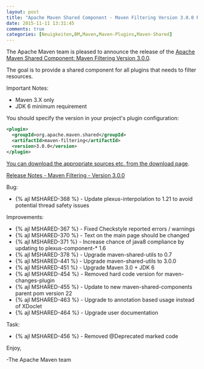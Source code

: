 ```yaml
---
layout: post
title: "Apache Maven Shared Component - Maven Filtering Version 3.0.0 Released"
date: 2015-11-11 13:31:45
comments: true
categories: [Neuigkeiten,BM,Maven,Maven-Plugins,Maven-Shared]
---
```

The Apache Maven team is pleased to announce the release of the 
[Apache Maven Shared Component: Maven Filtering Version 3.0.0](http://maven.apache.org/shared/maven-filtering/).

The goal is to provide a shared component for all plugins that needs to filter
resources.

Important Notes:

 * Maven 3.X only
 * JDK 6 minimum requirement

You should specify the version in your project's plugin configuration:

``` xml
<plugin>
  <groupId>org.apache.maven.shared</groupId>
  <artifactId>maven-filtering</artifactId>
  <version>3.0.0</version>
</plugin>
```

[You can download the appropriate sources etc. from the download page](http://maven.apache.org/shared/maven-filtering/download.cgi).


<!-- more -->

[Release Notes - Maven Filtering - Version 3.0.0](https://issues.apache.org/jira/secure/ReleaseNote.jspa?projectId=12317922&version=12331472)

Bug:

 * {% ajl MSHARED-368 %} -  Update plexus-interpolation to 1.21 to avoid potential thread safety issues

Improvements:

 * {% ajl MSHARED-367 %} -  Fixed Checkstyle reported errors / warnings
 * {% ajl MSHARED-370 %} -  Text on the main page should be changed
 * {% ajl MSHARED-371 %} -  Increase chance of java8 compliance by updating to plexus-component-* 1.6
 * {% ajl MSHARED-378 %} -  Upgrade maven-shared-utils to 0.7
 * {% ajl MSHARED-441 %} -  Upgrade maven-shared-utils to 3.0.0
 * {% ajl MSHARED-451 %} -  Upgrade Maven 3.0 + JDK 6
 * {% ajl MSHARED-454 %} -  Removed hard code version for maven-changes-plugin
 * {% ajl MSHARED-455 %} -  Update to new maven-shared-components parent pom version 22
 * {% ajl MSHARED-463 %} -  Upgrade to annotation based usage instead of XDoclet
 * {% ajl MSHARED-464 %} -  Upgrade user documentation

Task:

 * {% ajl MSHARED-456 %} -  Removed @Deprecated marked code

Enjoy,

-The Apache Maven team
